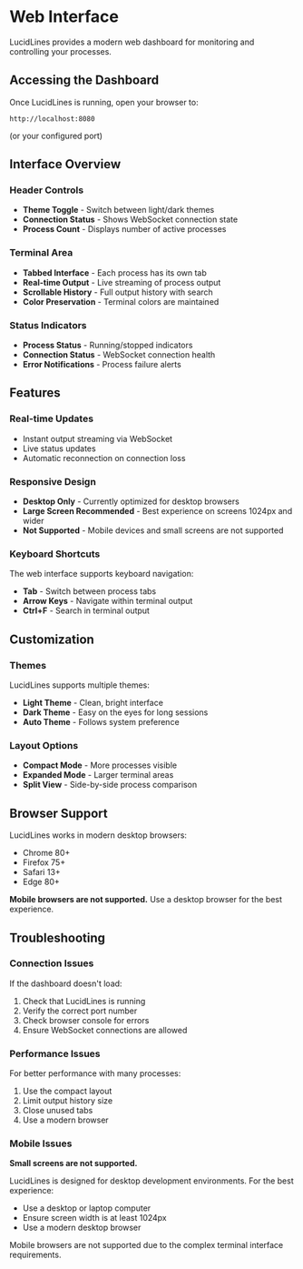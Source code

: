 # Web Interface

LucidLines provides a modern web dashboard for monitoring and controlling your processes.

## Accessing the Dashboard

Once LucidLines is running, open your browser to:

```
http://localhost:8080
```

(or your configured port)

## Interface Overview

### Header Controls

- **Theme Toggle** - Switch between light/dark themes
- **Connection Status** - Shows WebSocket connection state
- **Process Count** - Displays number of active processes

### Terminal Area

- **Tabbed Interface** - Each process has its own tab
- **Real-time Output** - Live streaming of process output
- **Scrollable History** - Full output history with search
- **Color Preservation** - Terminal colors are maintained

### Status Indicators

- **Process Status** - Running/stopped indicators
- **Connection Status** - WebSocket connection health
- **Error Notifications** - Process failure alerts

## Features

### Real-time Updates

- Instant output streaming via WebSocket
- Live status updates
- Automatic reconnection on connection loss

### Responsive Design

- **Desktop Only** - Currently optimized for desktop browsers
- **Large Screen Recommended** - Best experience on screens 1024px and wider
- **Not Supported** - Mobile devices and small screens are not supported

### Keyboard Shortcuts

The web interface supports keyboard navigation:

- **Tab** - Switch between process tabs
- **Arrow Keys** - Navigate within terminal output
- **Ctrl+F** - Search in terminal output

## Customization

### Themes

LucidLines supports multiple themes:

- **Light Theme** - Clean, bright interface
- **Dark Theme** - Easy on the eyes for long sessions
- **Auto Theme** - Follows system preference

### Layout Options

- **Compact Mode** - More processes visible
- **Expanded Mode** - Larger terminal areas
- **Split View** - Side-by-side process comparison

## Browser Support

LucidLines works in modern desktop browsers:

- Chrome 80+
- Firefox 75+
- Safari 13+
- Edge 80+

**Mobile browsers are not supported.** Use a desktop browser for the best experience.

## Troubleshooting

### Connection Issues

If the dashboard doesn't load:

1. Check that LucidLines is running
2. Verify the correct port number
3. Check browser console for errors
4. Ensure WebSocket connections are allowed

### Performance Issues

For better performance with many processes:

1. Use the compact layout
2. Limit output history size
3. Close unused tabs
4. Use a modern browser

### Mobile Issues

**Small screens are not supported.** 

LucidLines is designed for desktop development environments. For the best experience:

- Use a desktop or laptop computer
- Ensure screen width is at least 1024px
- Use a modern desktop browser

Mobile browsers are not supported due to the complex terminal interface requirements.